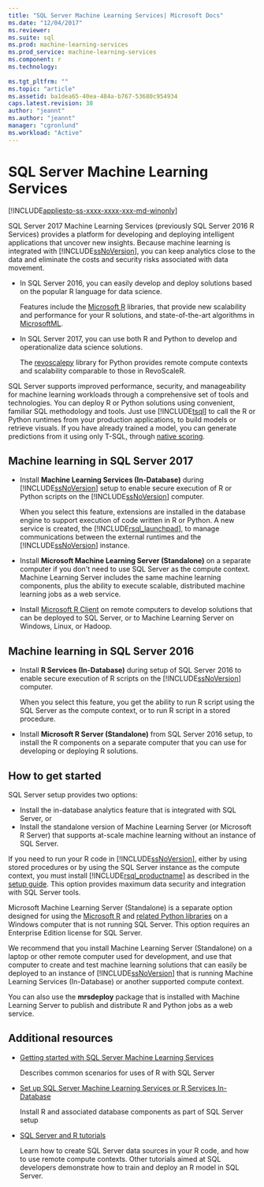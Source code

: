 ```yaml
---
title: "SQL Server Machine Learning Services| Microsoft Docs"
ms.date: "12/04/2017"
ms.reviewer: 
ms.suite: sql
ms.prod: machine-learning-services
ms.prod_service: machine-learning-services
ms.component: r
ms.technology: 
  
ms.tgt_pltfrm: ""
ms.topic: "article"
ms.assetid: ba1dea65-40ea-484a-b767-53680c954934
caps.latest.revision: 38
author: "jeannt"
ms.author: "jeannt"
manager: "cgronlund"
ms.workload: "Active"
---
```

# SQL Server Machine Learning Services
[!INCLUDE[appliesto-ss-xxxx-xxxx-xxx-md-winonly](../../includes/appliesto-ss-xxxx-xxxx-xxx-md-winonly.md)]

SQL Server 2017 Machine Learning Services (previously SQL Server 2016 R Services) provides a platform for developing and deploying intelligent applications that uncover new insights. Because machine learning is integrated with [!INCLUDE[ssNoVersion](../../includes/ssnoversion-md.md)], you can keep analytics close to the data and eliminate the costs and security risks associated with data movement.
  
+ In SQL Server 2016, you can easily develop and deploy solutions based on the popular R language for data science. 

    Features include the [Microsoft R](https://docs.microsoft.com/machine-learning-server/r-reference/revoscaler/revoscaler) libraries, that provide new scalability and performance for your R solutions, and state-of-the-art algorithms in [MicrosoftML](https://docs.microsoft.com/machine-learning-server/r-reference/microsoftml/microsoftml-package).
+ In SQL Server 2017, you can use both R and Python to develop and operationalize data science solutions. 

    The [revoscalepy](../python/what-is-revoscalepy.md) library for Python provides remote compute contexts and scalability comparable to those in RevoScaleR.

SQL Server supports improved performance, security, and manageability for machine learning workloads through a comprehensive set of tools and technologies. You can deploy R or Python solutions using convenient, familiar SQL methodology and tools. Just use [!INCLUDE[tsql](../../includes/tsql-md.md)] to call the R or Python runtimes from your production applications, to build models or retrieve visuals. If you have already trained a model, you can generate predictions from it using only T-SQL, through [native scoring](../sql-native-scoring.md).

## Machine learning in SQL Server 2017

+ Install **Machine Learning Services (In-Database)** during [!INCLUDE[ssNoVersion](../../includes/ssnoversion-md.md)] setup to enable secure execution of R or Python scripts on the [!INCLUDE[ssNoVersion](../../includes/ssnoversion-md.md)] computer.
  
    When you select this feature, extensions are installed in the database engine to support execution of code written in R or Python. A new service is created, the [!INCLUDE[rsql_launchpad](../../includes/rsql-launchpad-md.md)], to manage communications between the external runtimes and the [!INCLUDE[ssNoVersion](../../includes/ssnoversion-md.md)] instance.
  
+ Install **Microsoft Machine Learning Server (Standalone)** on a separate computer if you don't need to use SQL Server as the compute context. Machine Learning Server includes the same machine learning components, plus the ability to execute scalable, distributed machine learning jobs as a web service.
  
+ Install [Microsoft R Client](https://docs.microsoft.com/machine-learning-server/r-client/what-is-microsoft-r-client) on remote computers to develop solutions that can be deployed to SQL Server, or to Machine Learning Server on Windows, Linux, or Hadoop.

## Machine learning in SQL Server 2016

+ Install **R Services (In-Database)** during setup of SQL Server 2016 to enable secure execution of R scripts on the [!INCLUDE[ssNoVersion](../../includes/ssnoversion-md.md)] computer.
  
    When you select this feature, you get the ability to run R script using the SQL Server as the compute context, or to run R script in a stored procedure.
  
+ Install **Microsoft R Server (Standalone)** from SQL Server 2016 setup, to install the R components on a separate computer that you can use for developing or deploying R solutions.

## How to get started

SQL Server setup provides two options:

+ Install the in-database analytics feature that is integrated with SQL Server, or
+ Install the standalone version of Machine Learning Server (or Microsoft R Server) that supports at-scale machine learning without an instance of SQL Server.

If you need to run your R code in [!INCLUDE[ssNoVersion](../../includes/ssnoversion-md.md)], either by using stored procedures or by using the SQL Server instance as the compute context, you must install [!INCLUDE[rsql_productname](../../includes/rsql-productname-md.md)] as described in the [setup guide](../../advanced-analytics/r/set-up-sql-server-r-services-in-database.md). This option provides maximum data security and integration with SQL Server tools.

Microsoft Machine Learning Server (Standalone) is a separate option designed for using the [Microsoft R](https://docs.microsoft.com/machine-learning-server/r-reference/introducing-r-server-r-package-reference) and [related Python libraries](../python/what-is-revoscalepy.md) on a Windows computer that is not running SQL Server. This option requires an Enterprise Edition license for SQL Server.
    
We recommend that you install Machine Learning Server (Standalone) on a laptop or other remote computer used for development, and use that computer to create and test machine learning solutions that can easily be deployed to an instance of [!INCLUDE[ssNoVersion](../../includes/ssnoversion-md.md)] that is running Machine Learning Services \(In-Database\) or another supported compute context.
  
You can also use the **mrsdeploy** package that is installed with Machine Learning Server to publish and distribute R and Python jobs as a web service.

## Additional resources

+ [Getting started with SQL Server Machine Learning Services](../../advanced-analytics/r/getting-started-with-sql-server-r-services.md)
 
    Describes common scenarios for uses of R with SQL Server

+ [Set up SQL Server Machine Learning Services or R Services In-Database](../../advanced-analytics/r/set-up-sql-server-r-services-in-database.md)

    Install R and associated database components as part of SQL Server setup
  
+ [SQL Server and R tutorials](../../advanced-analytics/tutorials/sql-server-r-tutorials.md)

    Learn how to create SQL Server data sources in your R code, and how to use remote compute contexts. Other tutorials aimed at SQL developers demonstrate how to train and deploy an R model in SQL Server.
